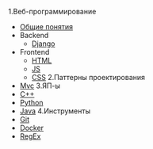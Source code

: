 1.Веб-программирование
 + [Общие понятия](./Web/ABOUTWEB.md)
 + Backend
    + [Django](./Web/Backend/DJANGO.md)
 + Frontend  
    + [HTML](./Web/Frontend/HTML.md) 
    + [JS](./Web/Frontend/JS.md)
    + [CSS](./Web/Frontend/CSS.md)
2.Паттерны проектирования
 + [Mvc](./Patterns/MVC.md)
3.ЯП-ы
 + [C++](./Languages/C++.md)
 + [Python](./Languages/PYTHON.md)
 + [Java](./Languages/JAVA.md)
4.Инструменты
 + [Git](./Tools/GIT.md)
 + [Docker](./Tools/DOCKER.md)
 + [RegEx](./Tools/REGEX.md)
